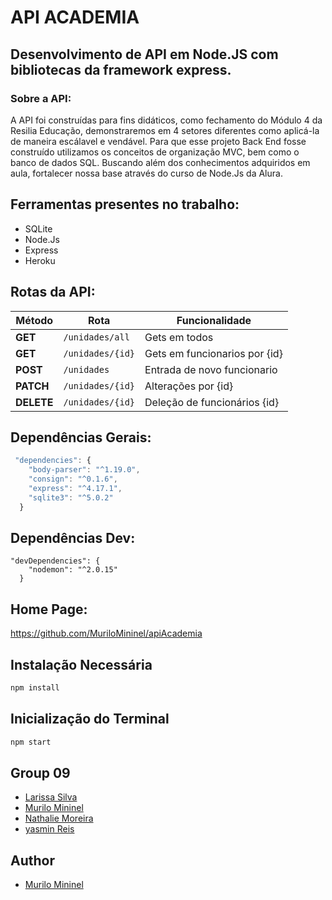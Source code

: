 # API ACADEMIA

## Desenvolvimento de API em Node.JS com bibliotecas da framework express. 

### Sobre a API:

A API foi construídas para fins didáticos, como fechamento do Módulo 4 da Resilia Educação, demonstraremos em 4 setores diferentes como aplicá-la de maneira escálavel e vendável. Para que esse projeto Back End fosse construído utilizamos os conceitos de organização MVC, bem como o banco de dados SQL. Buscando além dos conhecimentos adquiridos em aula, fortalecer nossa base através do curso de Node.Js da Alura.

## Ferramentas presentes no trabalho:

<!--ts-->
   * SQLite
   * Node.Js
   * Express
   * Heroku
   
   
## Rotas da API:

| Método | Rota | Funcionalidade |
| ------ | ----- | ----------- |
| **GET** | `/unidades/all` | Gets em todos|
| **GET** | `/unidades/{id}` | Gets em funcionarios por {id} |
| **POST** | `/unidades` | Entrada de novo funcionario |
| **PATCH** | `/unidades/{id}` | Alterações por {id} |
| **DELETE** | `/unidades/{id}` | Deleção de funcionários {id} |

## Dependências Gerais:
```js
 "dependencies": {
    "body-parser": "^1.19.0",
    "consign": "^0.1.6",
    "express": "^4.17.1",
    "sqlite3": "^5.0.2"
  }
```

## Dependências Dev:

```
"devDependencies": {
    "nodemon": "^2.0.15"
  }
  ```
  
  ## Home Page:
  
  https://github.com/MuriloMininel/apiAcademia
  
  ## Instalação Necessária
  
  ```bash
npm install
```

  ## Inicialização do Terminal
  
   ```bash
npm start
```

## Group 09

- [Larissa Silva](https://github.com/LariCostaSilva)
- [Murilo Mininel](https://github.com/MuriloMininel) 
- [Nathalie Moreira](https://github.com/NathalieMS) 
- [yasmin Reis](https://github.com/yasminreisk)

## Author

- [Murilo Mininel](https://github.com/MuriloMininel)